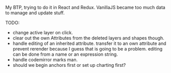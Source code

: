 My BTP, trying to do it in React and Redux. VanillaJS became too much data to manage and update stuff.


TODO:

  * change active layer on click.
  * clear out the own Attributes from the deleted layers and shapes though.
  * handle editing of an inherited attribute. transfer it to an own attribute and prevent rerender because I guess that is going to be a problem. editing can be done from a name or an expression string.
  * handle codemirror marks man.
  * should we begin anchors first or set up charting first?